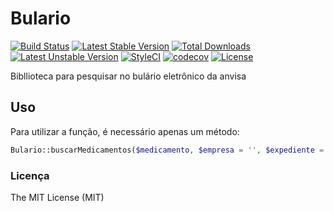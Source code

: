 # Bulario

[![Build Status](https://travis-ci.org/hevertonfreitas/bulario.svg?branch=master)](https://travis-ci.org/hevertonfreitas/bulario)
[![Latest Stable Version](https://poser.pugx.org/hevertonfreitas/bulario/v/stable)](https://packagist.org/packages/hevertonfreitas/bulario)
[![Total Downloads](https://poser.pugx.org/hevertonfreitas/bulario/downloads)](https://packagist.org/packages/hevertonfreitas/bulario)
[![Latest Unstable Version](https://poser.pugx.org/hevertonfreitas/bulario/v/unstable)](https://packagist.org/packages/hevertonfreitas/bulario)
[![StyleCI](https://styleci.io/repos/50745318/shield)](https://styleci.io/repos/50745318)
[![codecov](https://codecov.io/gh/hevertonfreitas/bulario/branch/master/graph/badge.svg)](https://codecov.io/gh/hevertonfreitas/bulario)
[![License](https://poser.pugx.org/hevertonfreitas/bulario/license)](http://opensource.org/licenses/MIT)

Bibllioteca para pesquisar no bulário eletrônico da anvisa

## Uso

Para utilizar a função, é necessário apenas um método:

```php
Bulario::buscarMedicamentos($medicamento, $empresa = '', $expediente = '')
```

### Licença

The MIT License (MIT)
